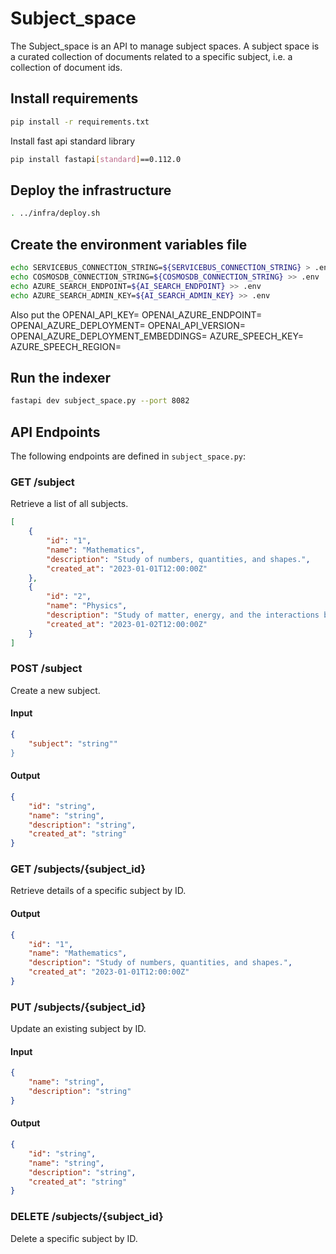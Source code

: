 # Subject_space

The Subject_space is an API to manage subject spaces. A subject space is a curated collection of documents related to a specific subject, i.e. a collection of document ids.

## Install requirements

```bash
pip install -r requirements.txt
```

Install fast api standard library

```bash
pip install fastapi[standard]==0.112.0
```

## Deploy the infrastructure

```bash
. ../infra/deploy.sh
```

## Create the environment variables file

```bash
echo SERVICEBUS_CONNECTION_STRING=${SERVICEBUS_CONNECTION_STRING} > .env
echo COSMOSDB_CONNECTION_STRING=${COSMOSDB_CONNECTION_STRING} >> .env
echo AZURE_SEARCH_ENDPOINT=${AI_SEARCH_ENDPOINT} >> .env
echo AZURE_SEARCH_ADMIN_KEY=${AI_SEARCH_ADMIN_KEY} >> .env
```
Also put the 
OPENAI_API_KEY=
OPENAI_AZURE_ENDPOINT=
OPENAI_AZURE_DEPLOYMENT=
OPENAI_API_VERSION=
OPENAI_AZURE_DEPLOYMENT_EMBEDDINGS=
AZURE_SPEECH_KEY=
AZURE_SPEECH_REGION=


## Run the indexer

```bash
fastapi dev subject_space.py --port 8082
```

## API Endpoints

The following endpoints are defined in `subject_space.py`:

### GET /subject
Retrieve a list of all subjects.

```json
[
    {
        "id": "1",
        "name": "Mathematics",
        "description": "Study of numbers, quantities, and shapes.",
        "created_at": "2023-01-01T12:00:00Z"
    },
    {
        "id": "2",
        "name": "Physics",
        "description": "Study of matter, energy, and the interactions between them.",
        "created_at": "2023-01-02T12:00:00Z"
    }
]
```

### POST /subject
Create a new subject.

#### Input
```json
{
    "subject": "string""
}
```

#### Output
```json
{
    "id": "string",
    "name": "string",
    "description": "string",
    "created_at": "string"
}
```

### GET /subjects/{subject_id}
Retrieve details of a specific subject by ID.

#### Output
```json
{
    "id": "1",
    "name": "Mathematics",
    "description": "Study of numbers, quantities, and shapes.",
    "created_at": "2023-01-01T12:00:00Z"
}
```

### PUT /subjects/{subject_id}
Update an existing subject by ID.

#### Input
```json
{
    "name": "string",
    "description": "string"
}
```

#### Output
```json
{
    "id": "string",
    "name": "string",
    "description": "string",
    "created_at": "string"
}
```

### DELETE /subjects/{subject_id}
Delete a specific subject by ID.